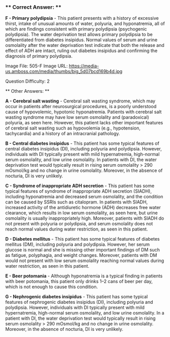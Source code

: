 ### ** Correct Answer: **

**F - Primary polydipsia** - This patient presents with a history of excessive thirst, intake of unusual amounts of water, polyuria, and hyponatremia, all of which are findings consistent with primary polydipsia (psychogenic polydipsia). The water deprivation test allows primary polydipsia to be differentiated from diabetes insipidus. Normal values of serum and urine osmolality after the water deprivation test indicate that both the release and effect of ADH are intact, ruling out diabetes insipidus and confirming the diagnosis of primary polydipsia.

Image File: 505-F
Image URL: https://media-us.amboss.com/media/thumbs/big_5d07bcd169b4d.jpg

Question Difficulty: 2

** Other Answers: **

**A - Cerebral salt wasting** - Cerebral salt wasting syndrome, which may occur in patients after neurosurgical procedures, is a poorly understood cause of hypovolemic, hypotonic hyponatremia. Patients with cerebral salt wasting syndrome may have low serum osmolality and (paradoxical) polyuria, as seen here. However, this patient lacks other important features of cerebral salt wasting such as hypovolemia (e.g., hypotension, tachycardia) and a history of an intracranial pathology.

**B - Central diabetes insipidus** - This patient has some typical features of central diabetes insipidus (DI), including polyuria and polydipsia. However, individuals with DI typically present with mild hypernatremia, high-normal serum osmolality, and low urine osmolality. In patients with DI, the water deprivation test would typically result in rising serum osmolality > 290 mOsmol/kg and no change in urine osmolality. Moreover, in the absence of nocturia, DI is very unlikely.

**C - Syndrome of inappropriate ADH secretion** - This patient has some typical features of syndrome of inappropriate ADH secretion (SIADH), including hyponatremia and decreased serum osmolality, and the condition can be caused by SSRIs such as citalopram. In patients with SIADH, increased activity of the antidiuretic hormone (ADH) decreases free water clearance, which results in low serum osmolality, as seen here, but urine osmolality is usually inappropriately high. Moreover, patients with SIADH do not present with polyuria or polydipsia, and serum osmolality does not reach normal values during water restriction, as seen in this patient.

**D - Diabetes mellitus** - This patient has some typical features of diabetes mellitus (DM), including polyuria and polydipsia. However, her serum glucose is normal and she is missing other important findings of DM such as fatigue, polyphagia, and weight changes. Moreover, patients with DM would not present with low serum osmolality reaching normal values during water restriction, as seen in this patient.

**E - Beer potomania** - Although hyponatremia is a typical finding in patients with beer potomania, this patient only drinks 1–2 cans of beer per day, which is not enough to cause this condition.

**G - Nephrogenic diabetes insipidus** - This patient has some typical features of nephrogenic diabetes insipidus (DI), including polyuria and polydipsia. However, individuals with DI typically present with mild hypernatremia, high-normal serum osmolality, and low urine osmolality. In a patient with DI, the water deprivation test would typically result in rising serum osmolality > 290 mOsmol/kg and no change in urine osmolality. Moreover, in the absence of nocturia, DI is very unlikely.

